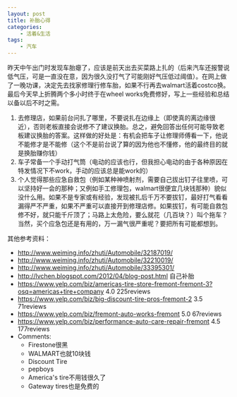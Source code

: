 ```yaml
---
layout: post
title: 补胎心得
categories:
    - 活着&生活
tags:
    - 汽车
---
```


昨天中午出门时发现车胎瘪了，应该是前天出去买菜路上扎的（后来汽车还报警说低气压，可是一直没在意，因为很久没打气了可能刚好气压低过阈值）。在网上做了一晚功课，决定先去找家修理行修车胎，如果不行再去walmart活着costco换。最后今天早上折腾两个多小时终于在wheel works免费修好，写上一些经验和总结以备以后不时之需。

1. 去修理店，如果前台问扎了哪里，不要说扎在边缘上（即使真的离边缘很近），否则老板直接会说修不了建议换胎。总之，避免回答出任何可能导致老板建议换胎的答案。这样做的好处是：有机会把车子让修理师傅看一下，他说不能修才是不能修（这个不是前台说了算的因为他也不懂修，他的最终目的就是换胎赚你钱）
1. 车子常备一个手动打气筒（电动的应该也行，但我担心电动的由于各种原因在特发情况下不work，手动的应该总是能work的）
1. 个人觉得那些应急自救包（例如某种神喷射剂，需要自己拔出钉子往里喷，可以坚持好一会的那种；又例如手工修理包，walmart很便宜几块钱那种）貌似没什么用。如果不是专家或有经验，发现被扎后千万不要拔钉，最好打气看看漏得严不严重，如果不严重可以直接开到修理店修。如果拔钉，有可能自救包修不好，就只能千斤顶了；马路上太危险，要么就花（几百块？）叫个拖车？当然，买个应急包还是有用的，万一漏气很严重呢？要把所有可能都想到。

其他参考资料：
- <http://www.weiming.info/zhuti/Automobile/32187019/>
- <http://www.weiming.info/zhuti/Automobile/32210019/>
- <http://www.weiming.info/zhuti/Automobile/33395301/>
- <http://lvchen.blogspot.com/2012/04/blog-post.html> 自己补胎 
- <https://www.yelp.com/biz/americas-tire-store-fremont-fremont-3?osq=americas+tire+company> 4.0 225reviews
- <https://www.yelp.com/biz/big-discount-tire-pros-fremont-2> 3.5 71reviews
- <https://www.yelp.com/biz/fremont-auto-works-fremont> 5.0 67reviews
- <https://www.yelp.com/biz/performance-auto-care-repair-fremont> 4.5 177reviews
- Comments:
  - Firestone很黑
  - WALMART也就10块钱
  - Discount Tire
  - pepboys
  - America's tire不用钱很久了
  - Gateway tires也是免费的


